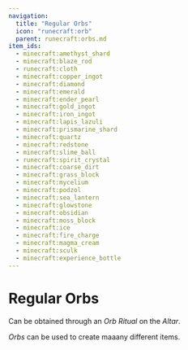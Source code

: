 ```yaml
---
navigation:
  title: "Regular Orbs"
  icon: "runecraft:orb"
  parent: runecraft:orbs.md
item_ids:
  - minecraft:amethyst_shard
  - minecraft:blaze_rod
  - runecraft:cloth
  - minecraft:copper_ingot
  - minecraft:diamond
  - minecraft:emerald
  - minecraft:ender_pearl
  - minecraft:gold_ingot
  - minecraft:iron_ingot
  - minecraft:lapis_lazuli
  - minecraft:prismarine_shard
  - minecraft:quartz
  - minecraft:redstone
  - minecraft:slime_ball
  - runecraft:spirit_crystal
  - minecraft:coarse_dirt
  - minecraft:grass_block
  - minecraft:mycelium
  - minecraft:podzol
  - minecraft:sea_lantern
  - minecraft:glowstone
  - minecraft:obsidian
  - minecraft:moss_block
  - minecraft:ice
  - minecraft:fire_charge
  - minecraft:magma_cream
  - minecraft:sculk
  - minecraft:experience_bottle
---
```


# Regular Orbs

Can be obtained through an *Orb Ritual* on the *Altar*. 

*Orbs* can be used to create maaany different items.



<Recipe id="runecraft:orb/rune_scriber_orb_amethyst" />

<Recipe id="runecraft:orb/rune_scriber_orb_blaze_rod" />



<Recipe id="runecraft:orb/rune_scriber_orb_cloth" />

<Recipe id="runecraft:orb/rune_scriber_orb_copper_ingot" />



<Recipe id="runecraft:orb/rune_scriber_orb_diamond" />

<Recipe id="runecraft:orb/rune_scriber_orb_emerald" />



<Recipe id="runecraft:orb/rune_scriber_orb_ender_pearl" />

<Recipe id="runecraft:orb/rune_scriber_orb_gold_ingot" />



<Recipe id="runecraft:orb/rune_scriber_orb_iron_ingot" />

<Recipe id="runecraft:orb/rune_scriber_orb_lapis" />



<Recipe id="runecraft:orb/rune_scriber_orb_prismarin" />

<Recipe id="runecraft:orb/rune_scriber_orb_quartz" />



<Recipe id="runecraft:orb/rune_scriber_orb_redstone" />

<Recipe id="runecraft:orb/rune_scriber_orb_slime" />



<Recipe id="runecraft:orb/rune_scriber_orb_spirit_crystal" />

<Recipe id="runecraft:orb/rune_scriber_orb_coarse_dirt" />



<Recipe id="runecraft:orb/rune_scriber_orb_grass" />

<Recipe id="runecraft:orb/rune_scriber_orb_mycelium" />



<Recipe id="runecraft:orb/rune_scriber_orb_podzol" />

<Recipe id="runecraft:orb/rune_scriber_orb_sea_lantern" />



<Recipe id="runecraft:orb/rune_scriber_orb_glowstone" />

<Recipe id="runecraft:orb/rune_scriber_orb_obsidian" />



<Recipe id="runecraft:orb/rune_scriber_orb_moss" />

<Recipe id="runecraft:orb/rune_scriber_orb_ice" />



<Recipe id="runecraft:orb/rune_scriber_orb_fire_charge" />

<Recipe id="runecraft:orb/rune_scriber_orb_magma_cream" />



<Recipe id="runecraft:orb/rune_scriber_orb_sculk" />

<Recipe id="runecraft:orb/rune_scriber_orb_xp_bottle" />

